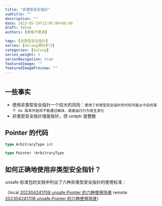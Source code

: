 ```yaml
---
title: "非类型安全指针"
subtitle: ""
description: ""
date: 2023-05-20T12:05:00+08:00
draft: false
authors: [索隆不喝酒]

tags: [非类型安全指针]
series: [Golang源码学习]
categories: [Golang]
series_weight: 1
seriesNavigation: true
featuredImage: ""
featuredImagePreview: ""
---
```

<!--more-->
#

## 一些事实

- 使用非类型安全指针一个较大的风险：`使用了非类型安全指针的代码可能从今后的某个 Go 版本开始将不能通过编译，或者运行行为发生变化`
- 非类型安全指针值是指针，但 uintptr 是整数

## Pointer 的代码

```go
type ArbitraryType int

type Pointer *ArbitraryType
```

## 如何正确地使用非类型安全指针？

unsafe 标准包的文档中列出了六种非类型安全指针的使用标准：

（local [202304241708 unsafe.Pointer 的六种使用场景](content/posts/go/golang-origin/202304241708%20unsafe.Pointer%20的六种使用场景.md) remote [202304241708 unsafe.Pointer 的六种使用场景](http://honghuiqiang.com/202304241708-unsafe.pointer-%E7%9A%84%E5%85%AD%E7%A7%8D%E4%BD%BF%E7%94%A8%E5%9C%BA%E6%99%AF)）